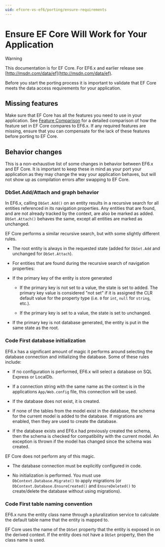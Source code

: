 ```yaml
---
uid: efcore-vs-ef6/porting/ensure-requirements
---
```

# Ensure EF Core Will Work for Your Application

> [!WARNING]
> This documentation is for EF Core. For EF6.x and earlier release see [http://msdn.com/data/ef](http://msdn.com/data/ef).

Before you start the porting process it is important to validate that EF Core meets the data access requirements for your application.

## Missing features

Make sure that EF Core has all the features you need to use in your application. See [Feature Comparison](../features.md) for a detailed comparison of how the feature set in EF Core compares to EF6.x. If any required features are missing, ensure that you can compensate for the lack of these features before porting to EF Core.

## Behavior changes

This is a non-exhaustive list of some changes in behavior between EF6.x and EF Core. It is important to keep these in mind as your port your application as they may change the way your application behaves, but will not show up as compilation errors after swapping to EF Core.

### DbSet.Add/Attach and graph behavior

In EF6.x, calling `DbSet.Add()` on an entity results in a recursive search for all entities referenced in its navigation properties. Any entities that are found, and are not already tracked by the context, are also be marked as added. `DbSet.Attach()` behaves the same, except all entities are marked as unchanged.

EF Core performs a similar recursive search, but with some slightly different rules.
* The root entity is always in the requested state (added for `DbSet.Add` and unchanged for `DbSet.Attach`).

* For entities that are found during the recursive search of navigation properties:

 * If the primary key of the entity is store generated

      * If the primary key is not set to a value, the state is set to added. The primary key value is considered "not set" if it is assigned the CLR default value for the property type (i.e. `0` for `int`, `null` for `string`, etc.).

      * If the primary key is set to a value, the state is set to unchanged.

 * If the primary key is not database generated, the entity is put in the same state as the root.

### Code First database initialization

EF6.x has a significant amount of magic it performs around selecting the database connection and initializing the database. Some of these rules include:
* If no configuration is performed, EF6.x will select a database on SQL Express or LocalDb.

* If a connection string with the same name as the context is in the applications `App/Web.config` file, this connection will be used.

* If the database does not exist, it is created.

* If none of the tables from the model exist in the database, the schema for the current model is added to the database. If migrations are enabled, then they are used to create the database.

* If the database exists and EF6.x had previously created the schema, then the schema is checked for compatibility with the current model. An exception is thrown if the model has changed since the schema was created.

EF Core does not perform any of this magic.
* The database connection must be explicitly configured in code.

* No initialization is performed. You must use `DbContext.Database.Migrate()` to apply migrations (or `DbContext.Database.EnsureCreated()` and `EnsureDeleted()` to create/delete the database without using migrations).

### Code First table naming convention

EF6.x runs the entity class name through a pluralization service to calculate the default table name that the entity is mapped to.

EF Core uses the name of the `DbSet` property that the entity is exposed in on the derived context. If the entity does not have a `DbSet` property, then the class name is used.
